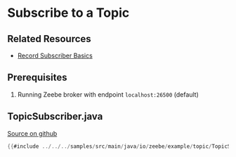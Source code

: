# Subscribe to a Topic

## Related Resources

* [Record Subscriber Basics](basics/record-consumers.html)

## Prerequisites

1. Running Zeebe broker with endpoint `localhost:26500` (default)

## TopicSubscriber.java

[Source on github](https://github.com/zeebe-io/zeebe/tree/{{commit}}/samples/src/main/java/io/zeebe/example/topic/TopicSubscriber.java)

```java
{{#include ../../../samples/src/main/java/io/zeebe/example/topic/TopicSubscriber.java}}
```
